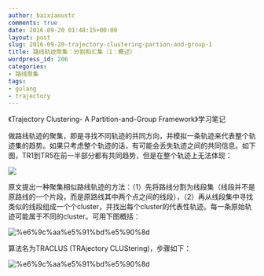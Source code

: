 ```yaml
---
author: baixiaoustc
comments: true
date: 2016-09-20 01:48:15+00:00
layout: post
slug: 2016-09-20-trajectory-clustering-partion-and-group-1
title: 路线轨迹聚集：分割和汇集（1：概述）
wordpress_id: 206
categories:
- 路线聚集
tags:
- golang
- trajectory
---
```


《Trajectory Clustering- A Partition-and-Group Framework》学习笔记

做路线轨迹的聚集，即是寻找不同轨迹的共同方向，并模拟一条轨迹来代表整个轨迹集的趋势。如果只考虑整个轨迹的话，有可能会丢失轨迹之间的共同信息。如下图，TR1到TR5在前一半部分都有共同趋势，但是在整个轨迹上无法体现：

![](http://img.blog.csdn.net/20160329191114430)

原文提出一种聚集相似路线轨迹的方法：（1）先将路线分割为线段集（线段并不是原路线的一个片段，而是原路线其中两个点之间的线段），（2）再从线段集中寻找类似的线段组成一个个cluster，并找出每个cluster的代表性轨迹。每一条原始轨迹可能属于不同的cluster。可用下图概括：

![%e6%9c%aa%e5%91%bd%e5%90%8d](http://baixiaoustc.com/wordpress/wp-content/uploads/2016/09/未命名-6.png)

算法名为TRACLUS (TRAjectory CLUStering)，步骤如下：

![%e6%9c%aa%e5%91%bd%e5%90%8d](http://baixiaoustc.com/wordpress/wp-content/uploads/2016/09/未命名-5.png)
